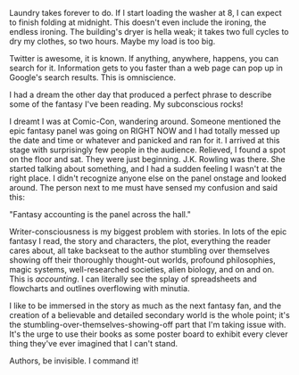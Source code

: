 Laundry takes forever to do. If I start loading the washer at 8, I can expect to finish folding at midnight. This doesn't even include the ironing, the endless ironing. The building's dryer is hella weak; it takes two full cycles to dry my clothes, so two hours. Maybe my load is too big.

Twitter is awesome, it is known. If anything, anywhere, happens, you can search for it. Information gets to you faster than a web page can pop up in Google's search results. This is omniscience.

I had a dream the other day that produced a perfect phrase to describe some of the fantasy I've been reading. My subconscious rocks!

I dreamt I was at Comic-Con, wandering around. Someone mentioned the epic fantasy panel was going on RIGHT NOW and I had totally messed up the date and time or whatever and panicked and ran for it. I arrived at this stage with surprisingly few people in the audience. Relieved, I found a spot on the floor and sat. They were just beginning. J.K. Rowling was there. She started talking about something, and I had a sudden feeling I wasn't at the right place. I didn't recognize anyone else on the panel onstage and looked around. The person next to me must have sensed my confusion and said this:

"Fantasy accounting is the panel across the hall."

Writer-consciousness is my biggest problem with stories. In lots of the epic fantasy I read, the story and characters, the plot, everything the reader cares about, all take backseat to the author stumbling over themselves showing off their thoroughly thought-out worlds, profound philosophies, magic systems, well-researched societies, alien biology, and on and on. This is <i>accounting</i>. I can literally see the splay of spreadsheets and flowcharts and outlines overflowing with minutia.

I like to be immersed in the story as much as the next fantasy fan, and the creation of a believable and detailed secondary world is the whole point; it's the stumbling-over-themselves-showing-off part that I'm taking issue with. It's the urge to use their books as some poster board to exhibit every clever thing they've ever imagined that I can't stand.

Authors, be invisible. I command it!

